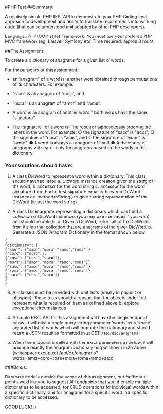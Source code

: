 #PHP Test
##Summary:

A relatively simple PHP RESTAPI to demonstrate your PHP Coding level, approach to development and ability to translate 
requirements into working code (that can be understood and adapted by other PHP developers).

Language: PHP (OOP style)
Framework: You must use your prefered PHP MVC framework (eg, Laravel, Symfony etc)
Time required: approx 3 hours

##The Assignment:

To create a dictionary of anagrams for a given list of words.

For the purposes of this assignment:

- an “anagram” of a word is: another word obtained through permutations of its
characters. For example:

 - “saco” is an anagram of “cosa”, and
 - “mora” is an anagram of “amor” and “roma”.
 -  A word is an anagram of another word if both words have the same “signature”.
 - The “signature” of a word is: The result of alphabetically ordering the letters in the word. For example:
    ○ the signature of “saco” is “acos”;
    ○ the signature of “cosa” is “acos”, and
    ○ the signature of “exam” is “aemx”.
    ● A word is always an anagram of itself.
    ● A dictionary of anagrams will search only for anagrams based on the words in the dictionary.

### Your solutions should have:

1. A class DicWord to represent a word within a dictionary. This class should
have/facilitate:
    a. DicWord Instance creation given the string of the word;
    b. accessor for the word string
    c. accessor for the word signature
    d. method to test signature equality between DicWord instances
    e. method toString() to give a string representation of the DicWord (ie just the word string)

2. A class DicAnagrams representing a dictionary which can hold a collection of DicWord instances 
(you may use interfaces if you wish) and should be able to:
    a. Given a DicWord, return all of the DicWords from it’s internal collection that are anagrams of the given DicWord.
    b. Generate a JSON ‘Anagram Dictionary’ in the format shown below:

```
{
"dictionary": [
{"amor": ["amor","mora","ramo","roma"]},
{"coro": ["coro"]},
{"cosa": ["cosa","saco"]},
{"mora": ["amor","mora","ramo","roma"]},
{"ramo": ["amor","mora","ramo","roma"]},
{"roma": ["amor","mora","ramo","roma"]},
{"saco": ["cosa","saco"]}
]
}
```

3. All classes must be provided with unit tests (ideally in phpunit or phpspec). These tests should:
    a. ensure that the objects under test represent what is required of them as defined above
    b. explore exceptional circumstances

4. A simple REST API for this assignment will have the single endpoint below. It will take a single query string 
parameter ‘words’ as a ‘space’ separated list of words which will populate the dictionary and should return a JSON 
result as formatted in `2b` GET `/api/dic/anagrams`

5. When the endpoint is called with the exact parameters as below, it will produce
exactly the Anagram Dictionary output shown in 2b above (whitespace excepted)
/api/dic/anagrams?words=amor+coro+cosa+mora+roma+ramo+saco

###Bonus:

Database code is outside the scope of this assignment, but for ‘bonus points’ we’d like you
to suggest API endpoints that would enable multiple dictionaries to be accessed, for CRUD
operations for individual words within a specific dictionary, and for anagrams for a specific
word in a specific dictionary to be accessed.


GOOD LUCK! :)
